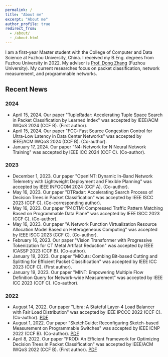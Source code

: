 ```yaml
---
permalink: /
title: "About me"
excerpt: "About me"
author_profile: true
redirect_from: 
  - /about/
  - /about.html
---
```


I am a first-year Master student with the College of Computer and Data Science at Fuzhou University, China. I received my B.Eng. degrees from Fuzhou University in 2022. My advisor is [Prof. Dong Zhang](https://ccds.fzu.edu.cn/info/1206/5188.htm) (Fuzhou University). My current researches focus on packet classification, network measurement, and programmable networks.

## Recent News

### 2024

- April 15, 2024. Our paper "TupleRadar: Accelerating Tuple Space Search in Packet Classification by Learned Index" was accepted by IEEE/ACM IWQoS 2024 (CCF B). (First author).
- April 15, 2024. Our paper "FCC: Fast Source Congestion Control for Ultra-Low Latency in Data Center Networks" was accepted by IEEE/ACM IWQoS 2024 (CCF B). (Co-author).
- January 17, 2024. Our paper "N4: Network for N Neural Network Training" was accepted by IEEE ICC 2024 (CCF C). (Co-author).

### 2023

- December 1, 2023. Our paper "OpenINT: Dynamic In-Band Network Telemetry with Lightweight Deployment and Flexible Planning" was accepted by IEEE INFOCOM 2024 (CCF A). (Co-author).
- May 16, 2023. Our paper "DTRadar: Accelerating Search Process of Decision Trees in Packet Classification" was accepted by IEEE ISCC 2023 (CCF C). (Co-corresponding author).
- May 16, 2023. Our paper "P4CTM: Compressed Traffic Pattern Matching Based on Programmable Data Plane" was accepted by IEEE ISCC 2023 (CCF C). (Co-author).
- May 16, 2023. Our paper "A Network Function Virtualization Resource Allocation Model Based on Heterogeneous Computing" was accepted by IEEE ISCC 2023 (CCF C). (Co-author).
- February 16, 2023. Our paper "Vision Transformer with Progressive Tokenization for CT Metal Artifact Reduction" was accepted by IEEE ICASSP 2023 (CCF B). (Co-author).
- January 19, 2023. Our paper "MiCuts: Combing Bit-based Cutting and Splitting for Efficient Packet Classification" was accepted by IEEE ICC 2023 (CCF C). (First author).
- January 19, 2023. Our paper "MINT: Empowering Multiple Flow Definition Query for Network-wide Measurement" was accepted by IEEE ICC 2023 (CCF C). (Co-author).

### 2022

- August 14, 2022. Our paper "Libra: A Stateful Layer-4 Load Balancer with Fair Load Distribution" was accepted by IEEE IPCCC 2022 (CCF C). (Co-author). [PDF](https://ieeexplore.ieee.org/document/9894309)
- August 1, 2022. Our paper "SketchGuide: Reconfiguring Sketch-based Measurement on Programmable Switches" was accepted by IEEE ICNP 2022 (CCF B). (Co-author). [PDF](https://ieeexplore.ieee.org/document/9940368)
- April 8, 2022. Our paper "FROD: An Efficient Framework for Optimizing Decision Trees in Packet Classification" was accepted by IEEE/ACM IWQoS 2022 (CCF B). (First author). [PDF](https://ieeexplore.ieee.org/document/9812915)


